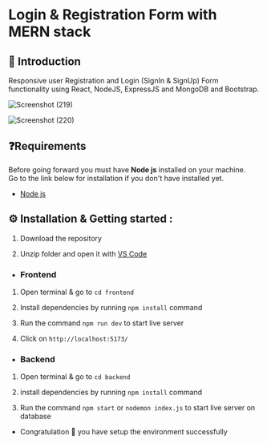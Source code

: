 # Login & Registration Form with MERN stack

## 👋 Introduction

Responsive user Registration and Login (SignIn & SignUp) Form functionality using React, NodeJS, ExpressJS and MongoDB and Bootstrap.


![Screenshot (219)](https://github.com/AkshataGanbote/Registration_Login_Form_MERN_Stack/assets/117456092/442bbe2d-cda7-4d5c-a156-9e9cc9b3f108)

![Screenshot (220)](https://github.com/AkshataGanbote/Registration_Login_Form_MERN_Stack/assets/117456092/01b04452-4e8b-4a24-b680-28c93f2c7550)


## ❓Requirements

Before going forward you must have **Node js** installed on your machine.  
Go to the link below for installation if you don't have installed yet.

- [Node js](https://nodejs.org/en/download)


## ⚙️ Installation & Getting started :

1. Download the repository

2. Unzip folder and open it with [VS Code](https://code.visualstudio.com/)

- <h3> Frontend

1. Open terminal & go to `cd frontend`

2. Install dependencies by running `npm install` command

3. Run the command `npm run dev` to start live server

4. Click on `http://localhost:5173/`

- <h3>Backend

1. Open terminal & go to `cd backend` 

2. install dependencies by running `npm install` command

3. Run the command `npm start` or `nodemon index.js` to start live server on database


- Congratulation 🎉 you have setup the environment successfully

